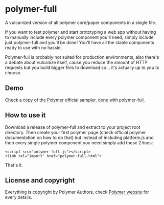 polymer-full
============

A vulcanized version of all polymer core/paper components in a single file.

If you want to test polymer and start prototyping a web app without having to manually include every polymer component you'll need, simply include just polymer-full and you'll be done!
You'll have all the stable components ready to use with no hassle.

Polymer-full is probably not suited for production environments, also there's a debate about vulcanize itself, cause you reduce the amount of HTTP requests but you build bigger files to download so... it's actually up to you to choose.

Demo
----
[Check a copy of the Polymer official sampler, done with polymer-full.](http://fabrizioballiano.net/polymer-full/demo/)

How to use it
-------------

Download a release of polymer-full and extract to your project root directory.
Then create your first polymer page (check official polymer documentation on how to do that) but instead of including platform.js and then every single polymer component you need simply add these 2 lines:

    <script src="polymer-full.js"></script>
    <link rel="import" href="polymer-full.html">

That's it.

License and copyright
---------------------

Everything is copyright by Polymer Authors, check [Polymer website](http://www.polymer-project.org/) for every details.
